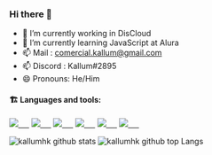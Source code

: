 ### Hi there 👋

- 🔭 I’m currently working in DisCloud
- 🌱 I’m currently learning JavaScript at Alura
- 📫 Mail : comercial.kallum@gmail.com
- 📫 Discord : Kallum#2895
- 😄 Pronouns: He/Him

#### :building_construction: Languages and tools:

<a href="https://developer.mozilla.org/en-US/docs/Web/HTML"><img src="https://img.icons8.com/ios-glyphs/30/0080FF/html-5.png"/>&nbsp;&nbsp;&nbsp;&nbsp;&nbsp;</a>
<a href="https://developer.mozilla.org/en-US/docs/web/CSS"><img src="https://img.icons8.com/ios-glyphs/30/0080FF/css3.png"/>&nbsp;&nbsp;&nbsp;&nbsp;&nbsp;</a>
<a href="https://javascript.com/"><img src="https://img.icons8.com/ios-filled/30/0080FF/javascript.png"/>&nbsp;&nbsp;&nbsp;&nbsp;&nbsp;</a>
<a href="https://nodejs.org/en/"><img src="https://img.icons8.com/windows/30/0080FF/node-js.png"/>&nbsp;&nbsp;&nbsp;&nbsp;&nbsp;</a>
<a href="https://code.visualstudio.com/"><img src="https://img.icons8.com/ios-filled/30/0080FF/visual-studio-logo.png"/>&nbsp;&nbsp;&nbsp;&nbsp;&nbsp;</a>
<a href="https://git-scm.com/"><img src="https://img.icons8.com/ios-filled/30/0080FF/git.png"/>&nbsp;&nbsp;&nbsp;&nbsp;&nbsp;</a>

![kallumhk github stats](https://github-readme-stats.vercel.app/api?username=kallumhk&bg_color=000080&title_color=0000CD&text_color=a6c4fc&show_icons=true)
![kallumhk github top Langs](https://github-readme-stats.vercel.app/api/top-langs/?username=kallumhk&bg_color=000080&title_color=0000CD&text_color=a6c4fc&layout=compact)
